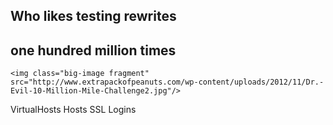 ## Who likes testing rewrites

<div class="fragment">
	<h2>one hundred million times</h2>

	<img class="big-image fragment" src="http://www.extrapackofpeanuts.com/wp-content/uploads/2012/11/Dr.-Evil-10-Million-Mile-Challenge2.jpg"/>
</div>

<span class="fragment">VirtualHosts</span>
<span class="fragment">Hosts</span>
<span class="fragment">SSL</span>
<span class="fragment">Logins</span>